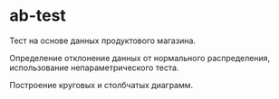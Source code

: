 # ab-test
Тест на основе данных продуктового магазина.

Определение отклонение данных от нормального распределения, использование непараметрического теста.

Построение круговых и столбчатых диаграмм.

